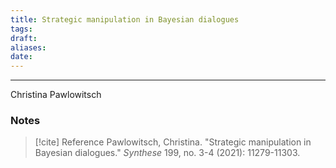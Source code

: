 ```yaml
---
title: Strategic manipulation in Bayesian dialogues
tags: 
draft:
aliases: 
date:
---
```

---
Christina Pawlowitsch
### Notes



> [!cite] Reference
> Pawlowitsch, Christina. "Strategic manipulation in Bayesian dialogues." _Synthese_ 199, no. 3-4 (2021): 11279-11303.

